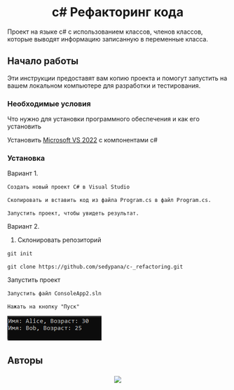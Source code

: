 <h1 align="center"> c# Рефакторинг кода </h1>

Проект на языке с# с использованием классов, членов классов, которые выводят информацию записанную в переменные класса.

## Начало работы

Эти инструкции предоставят вам копию проекта и помогут запустить на вашем локальном компьютере для разработки и тестирования.

### Необходимые условия

Что нужно для установки программного обеспечения и как его установить

Установить <a href = "https://visualstudio.microsoft.com/ru/vs/community/">Microsoft VS 2022</a> с компонентами c#

### Установка
Вариант 1. 
```
Создать новый проект C# в Visual Studio
```
```
Скопировать и вставить код из файла Program.cs в файл Program.cs.
```
```
Запустить проект, чтобы увидеть результат.
```

Вариант 2.
1. Склонировать репозиторий
```
git init
```
```
git clone https://github.com/sedypana/c-_refactoring.git
```
Запустить проект
```
Запустить файл ConsoleApp2.sln
```
```
Нажать на кнопку "Пуск"
```
![window](./image.png)

## Авторы

<h3 align="center">

![](https://img.shields.io/badge/sedypana-marker?style=for-the-badge&logo=3258&logoSize=50&label=made%20by)
<h3>
